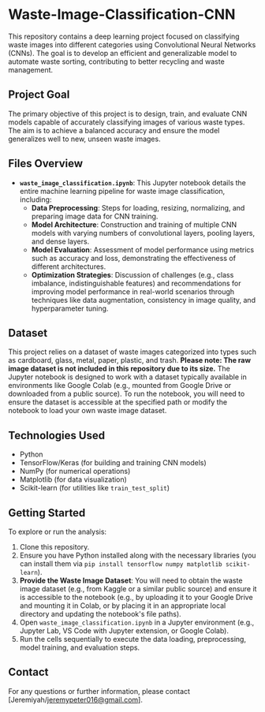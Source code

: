# Waste-Image-Classification-CNN

This repository contains a deep learning project focused on classifying waste images into different categories using Convolutional Neural Networks (CNNs). The goal is to develop an efficient and generalizable model to automate waste sorting, contributing to better recycling and waste management.

## Project Goal

The primary objective of this project is to design, train, and evaluate CNN models capable of accurately classifying images of various waste types. The aim is to achieve a balanced accuracy and ensure the model generalizes well to new, unseen waste images.

## Files Overview

* **`waste_image_classification.ipynb`**: This Jupyter notebook details the entire machine learning pipeline for waste image classification, including:
    * **Data Preprocessing**: Steps for loading, resizing, normalizing, and preparing image data for CNN training.
    * **Model Architecture**: Construction and training of multiple CNN models with varying numbers of convolutional layers, pooling layers, and dense layers.
    * **Model Evaluation**: Assessment of model performance using metrics such as accuracy and loss, demonstrating the effectiveness of different architectures.
    * **Optimization Strategies**: Discussion of challenges (e.g., class imbalance, indistinguishable features) and recommendations for improving model performance in real-world scenarios through techniques like data augmentation, consistency in image quality, and hyperparameter tuning.

## Dataset

This project relies on a dataset of waste images categorized into types such as cardboard, glass, metal, paper, plastic, and trash. **Please note: The raw image dataset is not included in this repository due to its size.** The Jupyter notebook is designed to work with a dataset typically available in environments like Google Colab (e.g., mounted from Google Drive or downloaded from a public source). To run the notebook, you will need to ensure the dataset is accessible at the specified path or modify the notebook to load your own waste image dataset.

## Technologies Used

* Python
* TensorFlow/Keras (for building and training CNN models)
* NumPy (for numerical operations)
* Matplotlib (for data visualization)
* Scikit-learn (for utilities like `train_test_split`)

## Getting Started

To explore or run the analysis:

1.  Clone this repository.
2.  Ensure you have Python installed along with the necessary libraries (you can install them via `pip install tensorflow numpy matplotlib scikit-learn`).
3.  **Provide the Waste Image Dataset**: You will need to obtain the waste image dataset (e.g., from Kaggle or a similar public source) and ensure it is accessible to the notebook (e.g., by uploading it to your Google Drive and mounting it in Colab, or by placing it in an appropriate local directory and updating the notebook's file paths).
4.  Open `waste_image_classification.ipynb` in a Jupyter environment (e.g., Jupyter Lab, VS Code with Jupyter extension, or Google Colab).
5.  Run the cells sequentially to execute the data loading, preprocessing, model training, and evaluation steps.

## Contact

For any questions or further information, please contact [Jeremiyah/jeremypeter016@gmail.com].
